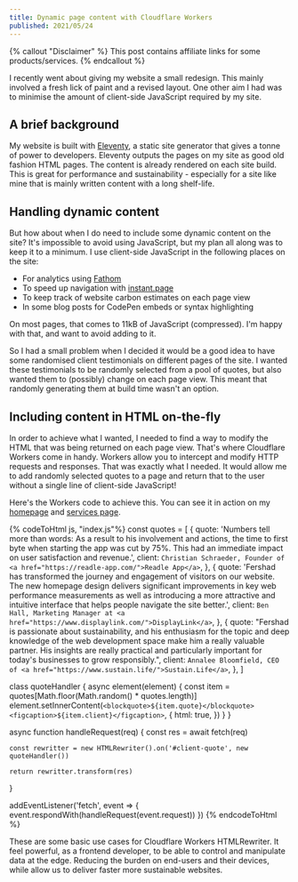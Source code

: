 ```yaml
---
title: Dynamic page content with Cloudflare Workers
published: 2021/05/24
---
```


{% callout "Disclaimer" %}
This post contains affiliate links for some products/services.
{% endcallout %}

I recently went about giving my website a small redesign. This mainly involved a fresh lick of paint and a revised layout. One other aim I had was to minimise the amount of client-side JavaScript required by my site.

## A brief background

My website is built with [Eleventy](11ty.dev), a static site generator that gives a tonne of power to developers. Eleventy outputs the pages on my site as good old fashion HTML pages. The content is already rendered on each site build. This is great for performance and sustainability - especially for a site like mine that is mainly written content with a long shelf-life.

## Handling dynamic content

But how about when I do need to include some dynamic content on the site? It's impossible to avoid using JavaScript, but my plan all along was to keep it to a minimum. I use client-side JavaScript in the following places on the site:

- For analytics using [Fathom](https://usefathom.com/ref/CEHKLY)​
- To speed up navigation with [instant.page](http://instant.page)​
- To keep track of website carbon estimates on each page view
- In some blog posts for CodePen embeds or syntax highlighting

On most pages, that comes to 11kB of JavaScript (compressed). I'm happy with that, and want to avoid adding to it.

So I had a small problem when I decided it would be a good idea to have some randomised client testimonials on different pages of the site. I wanted these testimonials to be randomly selected from a pool of quotes, but also wanted them to (possibly) change on each page view. This meant that randomly generating them at build time wasn't an option.

## Including content in HTML on-the-fly

In order to achieve what I wanted, I needed to find a way to modify the HTML that was being returned on each page view. That's where Cloudflare Workers come in handy. Workers allow you to intercept and modify HTTP requests and responses. That was exactly what I needed. It would allow me to add randomly selected quotes to a page and return that to the user without a single line of client-side JavaScript!

Here's the Workers code to achieve this. You can see it in action on my [homepage](https://fershad.com/) and [services page](https://fershad.com/services/).

{% codeToHtml js, "index.js"%}
const quotes = [
{
quote:
'Numbers tell more than words: As a result to his involvement and actions, the time to first byte when starting the app was cut by 75%. This had an immediate impact on user satisfaction and revenue.',
client: `Christian Schraeder, Founder of <a href="https://readle-app.com/">Readle App</a>`,
},
{
quote:
'Fershad has transformed the journey and engagement of visitors on our website. The new homepage design delivers significant improvements in key web performance measurements as well as introducing a more attractive and intuitive interface that helps people navigate the site better.',
client: `Ben Hall, Marketing Manager at <a href="https://www.displaylink.com/">DisplayLink</a>`,
},
{
quote:
"Fershad is passionate about sustainability, and his enthusiasm for the topic and deep knowledge of the web development space make him a really valuable partner. His insights are really practical and particularly important for today's businesses to grow responsibly.",
client: `Annalee Bloomfield, CEO of <a href="https://www.sustain.life/">Sustain.Life</a>`,
},
]

class quoteHandler {
async element(element) {
const item = quotes[Math.floor(Math.random() * quotes.length)]
element.setInnerContent(`<blockquote>${item.quote}</blockquote><figcaption>${item.client}</figcaption>`, {
html: true,
})
}
}

async function handleRequest(req) {
const res = await fetch(req)

    const rewritter = new HTMLRewriter().on('#client-quote', new quoteHandler())

    return rewritter.transform(res)

}

addEventListener('fetch', event => {
event.respondWith(handleRequest(event.request))
})
{% endcodeToHtml %}

These are some basic use cases for Cloudflare Workers HTMLRewriter. It feel powerful, as a frontend developer, to be able to control and manipulate data at the edge. Reducing the burden on end-users and their devices, while allow us to deliver faster more sustainable websites.

